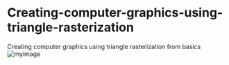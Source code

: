 # Creating-computer-graphics-using-triangle-rasterization
Creating computer graphics using triangle rasterization from basics
![myimage](https://user-images.githubusercontent.com/49407172/152805041-95274b53-0034-4f16-b1ff-793920484564.jpg)
